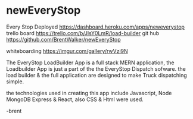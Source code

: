 # newEveryStop

Every Stop Deployed https://dashboard.heroku.com/apps/neweverystop
trello board https://trello.com/b/JlsY0LmR/load-builder
git hub https://github.com/BrentWalker/newEveryStop

whiteboarding https://imgur.com/gallery/rwVzi9N

The EveryStop LoadBuilder App is a full stack MERN application, the Loadbuilder App is just a part of the the EveryStop Dispatch sofware. the load builder & the full application are designed to make Truck dispatching simple.

the technologies used in creating this app include Javascript, Node MongoDB Express & React, also CSS & Html were used.


-brent


